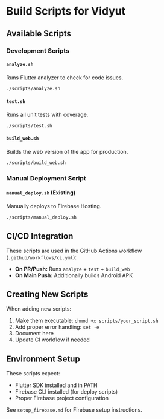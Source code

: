# Build Scripts for Vidyut

## Available Scripts

### Development Scripts

#### `analyze.sh`
Runs Flutter analyzer to check for code issues.
```bash
./scripts/analyze.sh
```

#### `test.sh`
Runs all unit tests with coverage.
```bash
./scripts/test.sh
```

#### `build_web.sh`
Builds the web version of the app for production.
```bash
./scripts/build_web.sh
```

### Manual Deployment Script

#### `manual_deploy.sh` (Existing)
Manually deploys to Firebase Hosting.
```bash
./scripts/manual_deploy.sh
```

## CI/CD Integration

These scripts are used in the GitHub Actions workflow (`.github/workflows/ci.yml`):

- **On PR/Push:** Runs `analyze` + `test` + `build_web`
- **On Main Push:** Additionally builds Android APK

## Creating New Scripts

When adding new scripts:
1. Make them executable: `chmod +x scripts/your_script.sh`
2. Add proper error handling: `set -e`
3. Document here
4. Update CI workflow if needed

## Environment Setup

These scripts expect:
- Flutter SDK installed and in PATH
- Firebase CLI installed (for deploy scripts)
- Proper Firebase project configuration

See `setup_firebase.md` for Firebase setup instructions.




